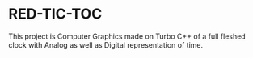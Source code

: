 # RED-TIC-TOC
This project is Computer Graphics made on Turbo C++ of a full fleshed clock with Analog as well as Digital representation of time. 
